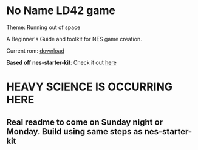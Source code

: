 # No Name LD42 game

Theme: Running out of space

A Beginner's Guide and toolkit for NES game creation.

Current rom: [download](https://s3.amazonaws.com/ld42-space/master/ld42_space.latest.nes)

**Based off nes-starter-kit**: Check it out [here](https://github.com/cppchriscpp/nes-starter-kit)

# HEAVY SCIENCE IS OCCURRING HERE
## Real readme to come on Sunday night or Monday. Build using same steps as nes-starter-kit